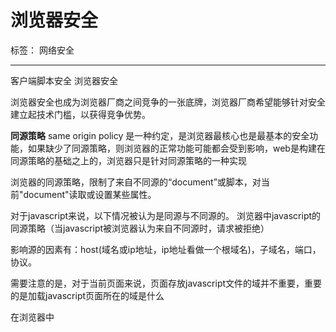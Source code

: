 ﻿# 浏览器安全

标签： 网络安全

---
客户端脚本安全
浏览器安全
 
浏览器安全也成为浏览器厂商之间竞争的一张底牌，浏览器厂商希望能够针对安全建立起技术门槛，以获得竞争优势。

**同源策略**
same origin policy
是一种约定，是浏览器最核心也是最基本的安全功能，如果缺少了同源策略，则浏览器的正常功能可能都会受到影响，web是构建在同源策略的基础之上的，浏览器只是针对同源策略的一种实现

浏览器的同源策略，限制了来自不同源的“document”或脚本，对当前"document"读取或设置某些属性。

对于javascript来说，以下情况被认为是同源与不同源的。
浏览器中javascript的同源策略（当javascript被浏览器认为来自不同源时，请求被拒绝）

影响源的因素有：host(域名或ip地址，ip地址看做一个根域名)，子域名，端口，协议。

需要注意的是，对于当前页面来说，页面存放javascript文件的域并不重要，重要的是加载javascript页面所在的域是什么

在浏览器中<script><img><iframe><link>等标签都可以跨域加载资源，而不受同源策略的限制

这些带src属性的标签每次加载时，实际上是由浏览器发起了一次get请求，不同于xmlhttprequest的是，通过src属性加载的资源，浏览器限制了javascript的权限，使其不能读写返回的内容

但XMLHttpRequest受到同源策略的约束，不能跨域访问资源，在ajax应用的开发中尤其需要注意这一点。

W3C委员会制定了XMLHttpRequest跨域访问标准，它需要通过目标域返回的HTTP头来授权是否允许跨域访问，因为HTTP头对于javascript来说一般是无法控制的，所以认为这个方案可以实现

对于浏览器来说，除了DOM Cookie XMLHTTPRequest会受到同源策略的限制外，浏览器加载的一些第三方插件也有各自的同源策略，最常见的一些插件如flash java applet silverlight google gears等都有自己的控制策略


然而浏览器的同源策略也并非是坚不可摧的堡垒，由于实现上的一些问题，一些浏览器的同源策略也曾经多次被绕过。 


**浏览器沙箱**
这种在网页中插入一段恶意代码，利用浏览器漏洞执行任意代码的攻击方式，在黑客圈子里被形象地称为“挂马”

在windows系统中，浏览器密切结合DEP，ASLR，SafeSEH等操作系统提供的保护技术，对抗内存攻击，与此同时，浏览器还发展出了多进程架构，从安全性上有了很大的提高

浏览器的多进程架构，将浏览器的各个功能模块分开，各个浏览器实例分开，当一个进程崩溃时，也不会影响其他的进程。

 渲染引擎由sandbox隔离，网页代码要与浏览器内核进程通信，与操作系统通信都需要通过ipc channel在其中会进行一些安全检查
 
 sandbox沙箱，泛指“资源隔离类模块”它的设计目的一般是为了让不可信任的代码运行在一定的环境中，限制不可信任的代码访问隔离区之外的资源。
 如果一定要跨越sandbox边界发生数据交换，则只能通过指定的数据通道，比如经过封装的API来完成，在这些API中会严格检查请求的合法性
 
 对于浏览器来说，采用沙箱技术无疑可以让不受信任的网页代码，javascript代码运行在一个受到限制的环境中，从而保护本地桌面系统的安全
 
 浏览器安全是一个整体，在现今的浏览器中，虽然有多进程架构和sandbox的保护，但是浏览器所加载的一些第三方插件却往往不受sandbox管辖，比如近年来在pwn2own大会上被攻克的浏览器往往都是由于加载的第三方插件出现安全漏洞所导致的，flash java pdf .net framework在近年来都成为浏览器攻击的热点
 
 也许在不远的未来，浏览器的安全模型中会更加重视这些第三方插件，不同厂商会就安全达成一致的标准，也只有这样，才能将这个互联网的入口打造得更加牢固。
 
 **恶意网址拦截**
 恶意网址拦截的工作原理很简单，一般都是浏览器周期性地从服务端获取一份最新的恶意网址黑名单，如果用户上网时访问的网址存在于此黑名单中，浏览器就会弹出一个警告页面。
 
 常见的恶意网址分为两类：一类是挂马网站，这些网站通常包含有恶意的脚本如javascript或flash通过利用浏览器的漏洞（包括一些插件，控件漏洞）执行shellcode,在用户电脑中植入木马，另一类是钓鱼网站，通过模仿知名网站的相似页面来欺骗用户。
 
 现在的浏览器多是与专业的安全厂商展开合作，由安全厂商或机构提供恶意网址黑名单。
 
 对于搜索引擎来说，这份黑名单也是其核心竞争力之一
 
 **高速发展的浏览器安全**
  
浏览器的安全以同源策略为基础，加深理解同源策略，才能把握住浏览器安全的本质，在当前浏览器高速发展的形势下，恶意网址检测，插件安全等问题都会显得越来越重要。紧跟浏览器发展的脚步来研究浏览器安全，是安全研究者需要认真对待的事情。

